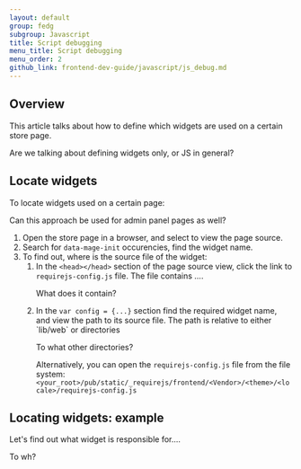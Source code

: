 ```yaml
---
layout: default
group: fedg
subgroup: Javascript
title: Script debugging
menu_title: Script debugging
menu_order: 2
github_link: frontend-dev-guide/javascript/js_debug.md
---
```


<h2 id="js_debug_overview">Overview</h2>

This article talks about how to define which widgets are used on a certain store page.

<p class="q">Are we talking about defining widgets only, or JS in general?</p>

<h2 id="locate_widget">Locate widgets</h2>

To locate widgets used on a certain page:
<p class="q">Can this approach be used for admin panel pages as well?</p>

<ol>
<li>Open the store page in a browser, and select to view the page source.</li>
<li>Search for <code>data-mage-init</code> occurencies, find the widget name. 
</li>
<li>
To find out, where is the source file of the widget:
<ol>
<li>In the <code>&lt;head&gt;&lt;/head&gt;</code> section of the page source view, click the link to <code>requirejs-config.js</code> file. The file contains ....</li>
<p class="q">What does it contain?</p>
<li>In the <code>var config = {...}</code> section find the required widget name, and view the path to its source file. The path is relative to either `lib/web` or  directories</li>

<p class="q">To what other directories?</p>

<div class="bs-callout bs-callout-info" id="info">
<span class="glyphicon-class">
 <p>Alternatively, you can open the <code>requirejs-config.js</code> file from the file system: <code>&lt;your_root&gt;/pub/static/_requirejs/frontend/&lt;Vendor&gt;/&lt;theme&gt;/&lt;locale&gt;/requirejs-config.js</code></p></span>
</div>

</ol>
</li>
</ol>

<h2>Locating widgets: example</h2>

Let's find out what widget is responsible for....
<p class="q">To wh?</p>